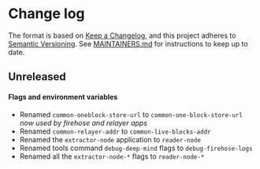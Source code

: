 # Change log

The format is based on [Keep a Changelog](https://keepachangelog.com/en/1.0.0/), and this
project adheres to [Semantic Versioning](https://semver.org/spec/v2.0.0.html). See [MAINTAINERS.md](./MAINTAINERS.md)
for instructions to keep up to date.

## Unreleased

#### Flags and environment variables

* Renamed `common-oneblock-store-url` to `common-one-block-store-url` *now used by firehose and relayer apps*
* Renamed `common-relayer-addr` to `common-live-blocks-addr`
* Renamed the `extractor-node` application to `reader-node`
* Renamed tools command `debug-deep-mind` flags to `debug-firehose-logs`
* Renamed all the `extractor-node-*` flags to `reader-node-*`
